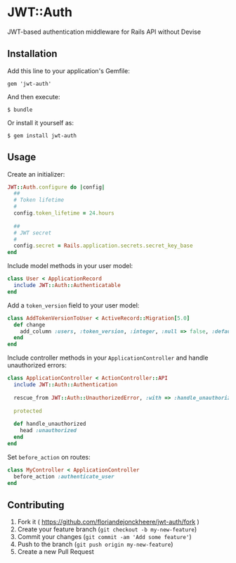 # JWT::Auth

JWT-based authentication middleware for Rails API without Devise

## Installation

Add this line to your application's Gemfile:

    gem 'jwt-auth'

And then execute:

    $ bundle

Or install it yourself as:

    $ gem install jwt-auth

## Usage

Create an initializer:

```ruby
JWT::Auth.configure do |config|
  ##
  # Token lifetime
  #
  config.token_lifetime = 24.hours
  
  ##
  # JWT secret
  #
  config.secret = Rails.application.secrets.secret_key_base
end
```

Include model methods in your user model:

```ruby
class User < ApplicationRecord
  include JWT::Auth::Authenticatable
end
```

Add a `token_version` field to your user model:

```ruby
class AddTokenVersionToUser < ActiveRecord::Migration[5.0]
  def change
    add_column :users, :token_version, :integer, :null => false, :default => 1
  end
end

```

Include controller methods in your `ApplicationController` and handle unauthorized errors:

```ruby
class ApplicationController < ActionController::API
  include JWT::Auth::Authentication
  
  rescue_from JWT::Auth::UnauthorizedError, :with => :handle_unauthorized
  
  protected
  
  def handle_unauthorized
    head :unauthorized
  end
end
```

Set `before_action` on routes:

```ruby
class MyController < ApplicationController
  before_action :authenticate_user
end
```

## Contributing

1. Fork it ( https://github.com/floriandejonckheere/jwt-auth/fork )
2. Create your feature branch (`git checkout -b my-new-feature`)
3. Commit your changes (`git commit -am 'Add some feature'`)
4. Push to the branch (`git push origin my-new-feature`)
5. Create a new Pull Request
